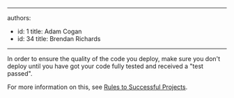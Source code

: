 

---
authors:
  - id: 1
    title: Adam Cogan
  - id: 34
    title: Brendan Richards
---




<span class='intro'> <p>In order to ensure the quality​ of the code you deploy, make sure you don't deploy
                    until you have got your code fully tested and received a &quot;test passed&quot;.
                </p> </span>

<p>
                    For more information on this, see <a href="/do-you-conduct-a-＂test-please＂-internally-and-then-with-the-client">
                        Rules to Successful Projects</a>.
                </p>


